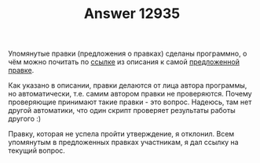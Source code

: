 ﻿---
title: "Answer 12935"
se.owner.user_id: 176217
se.owner.display_name: "αλεχολυτ"
se.owner.link: "https://ru.meta.stackoverflow.com/users/176217/%ce%b1%ce%bb%ce%b5%cf%87%ce%bf%ce%bb%cf%85%cf%84"
se.answer_id: 12935
se.question_id: 12934
se.post_type: answer
se.is_accepted: False
---
<p>Упомянутые правки (предложения о правках) сделаны программно, о чём можно почитать по <a href="https://gist.github.com/Glorfindel83/9d954d34385d2ac2597bbe864466259f" rel="nofollow noreferrer">ссылке</a> из описания к самой <a href="https://ru.stackoverflow.com/review/suggested-edits/873883">предложенной правке</a>.</p>
<p>Как указано в описании, правки делаются от лица автора программы, но автоматически, т.е. самим автором правки не проверяются. Почему проверяющие принимают такие правки - это вопрос. Надеюсь, там нет другой автоматики, что один скрипт проверяет результаты работы другого :)</p>
<p>Правку, которая не успела пройти утверждение, я отклонил.
Всем упомянутым в предложенных правках участникам, я дал ссылку на текущий вопрос.</p>

